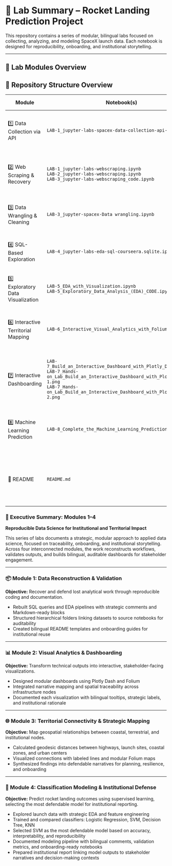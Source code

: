 # 🧪 Lab Summary – Rocket Landing Prediction Project

This repository contains a series of modular, bilingual labs focused on collecting, analyzing, and modeling SpaceX launch data. Each notebook is designed for reproducibility, onboarding, and institutional storytelling.

---

## 📘 Lab Modules Overview

## 📁 Repository Structure Overview 

| Module | Notebook(s) | Strategic Description |
|--------|-------------|------------------------|
| 1️⃣ Data Collection via API | `LAB-1_jupyter-labs-spacex-data-collection-api-CODE.ipynb` | Retrieve launch data from public API with structured validation |
| 2️⃣ Web Scraping & Recovery | `LAB-1_jupyter-labs-webscraping.ipynb`<br>`LAB-2_jupyter-labs-webscraping.ipynb`<br>`LAB-3_jupyter-labs-webscraping_code.ipynb` | Recover lost records using web scraping with bilingual documentation and traceability |
| 3️⃣ Data Wrangling & Cleaning | `LAB-3_jupyter-spacex-Data wrangling.ipynb` | Structure and clean datasets for downstream analysis |
| 4️⃣ SQL-Based Exploration | `LAB-4_jupyter-labs-eda-sql-courseera.sqlite.ipynb` | Perform exploratory analysis using SQL queries on structured data |
| 5️⃣ Exploratory Data Visualization | `LAB-5_EDA_with_Visualization.ipynb`<br>`LAB-5_Exploratory_Data_Analysis_(EDA)_CODE.ipynb` | Visualize patterns and distributions using strategic plots |
| 6️⃣ Interactive Territorial Mapping | `LAB-6_Interactive_Visual_Analytics_with_Folium-CODE.ipynb` | Map geospatial relationships with Folium and institutional labeling |
| 7️⃣ Interactive Dashboarding | `LAB-7_Build_an_Interactive_Dashboard_with_Plotly_Dash_CODE.py`<br>`LAB-7_Hands-on_Lab_Build_an_Interactive_Dashboard_with_Plotly_Dash-1.png`<br>`LAB-7_Hands-on_Lab_Build_an_Interactive_Dashboard_with_Plotly_Dash-2.png` | Build stakeholder-facing dashboards with dropdowns, sliders, and callbacks |
| 8️⃣ Machine Learning Prediction | `LAB-8_Complete_the_Machine_Learning_Prediction_CODE.ipynb` | Train and compare classifiers to predict launch success with institutional justification |
| 📘 README | `README.md` | Executive summary and bilingual narrative of the repository’s modular structure |




### 🧾 Executive Summary: Modules 1–4  
**Reproducible Data Science for Institutional and Territorial Impact**

This series of labs documents a strategic, modular approach to applied data science, focused on traceability, onboarding, and institutional storytelling. Across four interconnected modules, the work reconstructs workflows, validates outputs, and builds bilingual, auditable dashboards for stakeholder engagement.

---

### 📦 Module 1: Data Reconstruction & Validation  
**Objective:** Recover and defend lost analytical work through reproducible coding and documentation.

- Rebuilt SQL queries and EDA pipelines with strategic comments and Markdown-ready blocks  
- Structured hierarchical folders linking datasets to source notebooks for auditability  
- Created bilingual README templates and onboarding guides for institutional reuse  

---

### 📊 Module 2: Visual Analytics & Dashboarding  
**Objective:** Transform technical outputs into interactive, stakeholder-facing visualizations.

- Designed modular dashboards using Plotly Dash and Folium  
- Integrated narrative mapping and spatial traceability across infrastructure nodes  
- Documented each visualization with bilingual tooltips, strategic labels, and institutional rationale  

---

### 🌐 Module 3: Territorial Connectivity & Strategic Mapping  
**Objective:** Map geospatial relationships between coastal, terrestrial, and institutional nodes.

- Calculated geodesic distances between highways, launch sites, coastal zones, and urban centers  
- Visualized connections with labeled lines and modular Folium maps  
- Synthesized findings into defendable narratives for planning, resilience, and onboarding  

---

### 📐 Module 4: Classification Modeling & Institutional Defense  
**Objective:** Predict rocket landing outcomes using supervised learning, selecting the most defendable model for institutional reporting.

- Explored launch data with strategic EDA and feature engineering  
- Trained and compared classifiers: Logistic Regression, SVM, Decision Tree, KNN  
- Selected SVM as the most defendable model based on accuracy, interpretability, and reproducibility  
- Documented modeling pipeline with bilingual comments, validation metrics, and onboarding-ready notebooks  
- Prepared institutional report linking model outputs to stakeholder narratives and decision-making contexts  
